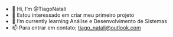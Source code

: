 - 👋 Hi, I’m @TiagoNatali
- 👀 Estou interessado em  criar meu primeiro projeto
- 🌱 I’m currently learning Análise e Desenvolvimento de Sistemas
- 📫 Para entrar em contato; tiago_natali@outlook.com

<!---
TiagoNatali/TiagoNatali is a ✨ special ✨ repository because its `README.md` (this file) appears on your GitHub profile.
You can click the Preview link to take a look at your changes.
--->
